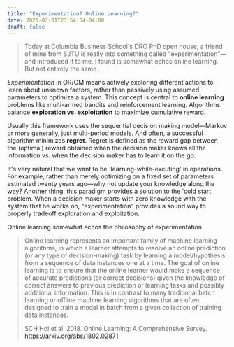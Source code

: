 ```yaml
---
title: "Experimentation? Online Learning?"
date: 2025-03-31T23:54:54-04:00
draft: false
---
```


> Today at Columbia Business School's DRO PhD open house, a friend of mine from SJTU is really into something called "experimentation"—and introduced it to me. I found is somewhat echos online learning. But not entirely the same.

*Experimentation* in OR/OM means actively exploring different actions to learn about unknown factors, rather than passively using assumed parameters to optimize a system. This concept is central to **online learning** problems like multi-armed bandits and reinforcement learning. Algorithms balance **exploration vs. exploitation** to maximize cumulative reward.

Usually this framework uses the sequential decision making model—Markov or more generally, just multi-period models. And often, a successful algorithm minimizes **regret**. Regret is defined as the reward gap between the (optimal) reward obtained when the decision maker knows all the information vs. when the decision maker has to learn it on the go.

It's very natural that we want to be 'learning-while-excuting' in operations. For example, rather than merely optimizing on a fixed set of parameters estimated twenty years ago—why not update your knowledge along the way? Another thing, this paradigm provides a solution to the 'cold start' problem. When a decision maker starts with zero knowledge with the system that he works on, "experimentation" provides a sound way to properly tradeoff exploration and exploitation.

Online learning somewhat echos the philosophy of experimentation.

> Online learning represents an important family of machine learning algorithms, in which a learner attempts to resolve an online prediction (or any type of decision-making) task by learning a model/hypothesis from a sequence of data instances one at a time. The goal of online learning is to ensure that the online learner would make a sequence of accurate predictions (or correct decisions) given the knowledge of correct answers to previous prediction or learning tasks and possibly additional information. This is in contrast to many traditional batch learning or offline machine learning algorithms that are often designed to train a model in batch from a given collection of training data instances.
>
> SCH Hoi et al. 2018. Online Learning: A Comprehensive Survey. https://arxiv.org/abs/1802.02871
